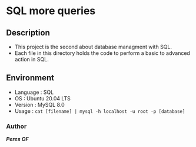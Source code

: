 #	**SQL more queries**

##	**Description**
* This project is the second about database managment with SQL.
* Each file in this directory holds the code to perform a basic to advanced action in SQL.

##	**Environment**
* Language : SQL
* OS : Ubuntu 20.04 LTS
* Version : MySQL 8.0
* Usage : `cat [filename] | mysql -h localhost -u root -p [database]`

### 	**Author**
***Peres OF***
